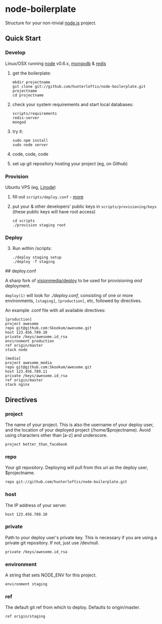 # node-boilerplate
      
Structure for your non-trivial [node.js](http://nodejs.org) project.

## Quick Start

### Develop

Linux/OSX running [node](http://nodejs.org) v0.6.x, [mongodb](http://mongodb.org) & [redis](http://redis.io)

1. get the boilerplate:

    ```shell
    mkdir projectname
    git clone git://github.com/hunterloftis/node-boilerplate.git projectname
    cd projectname
    ```

2. check your system requirements and start local databases:

    ```shell
    scripts/requirements
    redis-server
    mongod
    ```

3. try it:

    ```shell
    sudo npm install
    sudo node server
    ```

4. code, code, code
5. set up git repository hosting your project (eg, on Github)

### Provision
  
Ubuntu VPS (eg, [Linode](http://linode.com))

1. fill out `scripts/deploy.conf` - [more](#configuration)  
2. put your & other developers' public keys in `scripts/provisioning/keys`
   (these public keys will have root access)
  
    ```
    cd scripts
    ./provision staging root
    ```

### Deploy
  
3. Run within /scripts:

    ```
    ./deploy staging setup
    ./deploy -T staging
    ```

<a id="configuration">
## deploy.conf

A sharp fork of [visionmedia/deploy](https://github.com/visionmedia/deploy) to be used for provisioning *and* deployment.

`deploy(1)` will look for _./deploy.conf_, consisting of one or more environments, `[staging]`, `[production]`, etc, followed by directives.

An example .conf file with all available directives:

```
[production]
project awesome
repo git@github.com:Skookum/awesome.git
host 123.456.789.10
private /keys/awesome.id_rsa
environment production
ref origin/master
stack node

[media]
project awesome_media
repo git@github.com:Skookum/awesome.git
host 123.456.789.11
private /keys/awesome.id_rsa
ref origin/master
stack nginx
```

## Directives

### project

  The name of your project. This is also the username of your deploy user, and the location of your deployed project (/home/$projectname). Avoid using characters other than [a-z] and underscore.

    project better_than_facebook

### repo

  Your git repository. Deploying will pull from this uri as the deploy user, $projectname.

    repo git://github.com/hunterloftis/node-boilerplate.git

### host

  The IP address of your server.

    host 123.456.789.10

### private

  Path to your deploy user's private key. This is necessary if you are using a private git repository. If not, just use /dev/null.

    private /keys/awesome.id_rsa

### environment

  A string that sets NODE_ENV for this project.

    environment staging

### ref

  The default git ref from which to deploy. Defaults to origin/master.

    ref origin/staging
